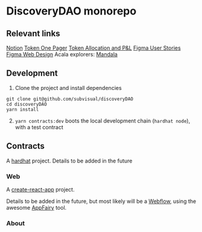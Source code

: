 # DiscoveryDAO monorepo

[notion]: https://www.notion.so/fractal-/Discovery-DAO-0b8ada556f544e219e4756032f97c0e7
[cra]: https://create-react-app.dev/
[hardhat]: https://hardhat.org/
[webflow]: https://webflow.com/
[appfairy]: https://github.com/DAB0mB/Appfairy
[subvisual]: https://subvisual.com/
[token-alloc]: https://docs.google.com/spreadsheets/d/1KPmg42jJYDyhaShfwE8DNzEl1pk99AGFQx56E9VfwFY/edit#gid=2019661501
[figma-flows]: https://www.figma.com/file/pP7j75NZkAhL31C4hqwSNg/Stealth-DAO?node-id=3%3A4
[figma-designs]: https://www.figma.com/file/cTQvLFRdIxXA9Cr4qmBYwV/Citizend---Web-Design---Draft?node-id=78%3A310
[token-one-pager]: https://docs.google.com/document/d/1vswBT46bVJub2uGqz-fzuhznolyuRPwgkxJtFfz5FmE/edit#heading=h.w7ipbahzitg7
[mandala-explorer]: https://blockscout.mandala.acala.network/

## Relevant links

[Notion][notion]
[Token One Pager][token-one-pager]
[Token Allocation and P&L][token-alloc]
[Figma User Stories][figma-flows]
[Figma Web Design][figma-designs]
Acala explorers: [Mandala][mandala-explorer]

## Development

1. Clone the project and install dependencies

```
git clone git@github.com/subvisual/discoveryDAO
cd discoveryDAO
yarn install
```

2. `yarn contracts:dev` boots the local development chain (`hardhat node`), with a test contract

## Contracts

A [hardhat][hardhat] project. Details to be added in the future

### Web

A [create-react-app][cra] project.

Details to be added in the future, but most likely will be a [Webflow][webflow],
using the awesome [AppFairy][appfairy] tool.

### About
